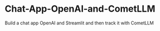 # Chat-App-OpenAI-and-CometLLM
Build a chat app OpenAI and Streamlit and then track it with CometLLM

